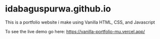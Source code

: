 # idabaguspurwa.github.io

This is a portfolio website i make using Vanilla HTML, CSS, and Javascript

To see the live demo go here:
https://vanilla-portfolio-mu.vercel.app/
